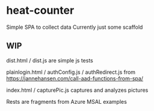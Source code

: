 # heat-counter
Simple SPA to collect data
Currently just some scaffold

## WIP
dist.html / dist.js are simple js tests

plainlogin.html / authConfig.js / authRedirect.js from https://jannehansen.com/call-aad-functions-from-spa/

index.html / capturePic.js captures and analyzes pictures

Rests are fragments from Azure MSAL examples
